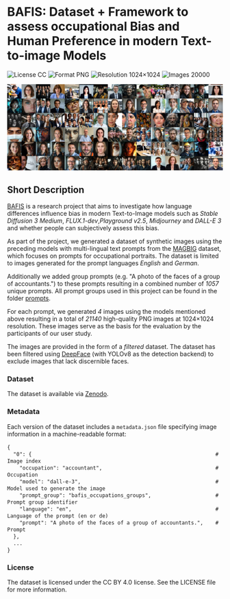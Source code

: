 # BAFIS: Dataset + Framework to assess occupational Bias and Human Preference in modern Text-to-image Models

![License CC](https://img.shields.io/badge/license-CC-green.svg?style=plastic)
![Format PNG](https://img.shields.io/badge/format-PNG-green.svg?style=plastic)
![Resolution 1024×1024](https://img.shields.io/badge/resolution-1024×1024-green.svg?style=plastic)
![Images 20000](https://img.shields.io/badge/images-20,000-green.svg?style=plastic)

![BAFIS overview image](/baifs_banner.jpg)

## Short Description

[BAFIS](http://bafis.cs.hs-rm.de/) is a research project that aims to investigate how language differences influence bias in modern Text-to-Image models such as _Stable Diffusion 3 Medium_, _FLUX.1-dev_,_Playground v2.5_, _Midjourney_ and _DALL-E 3_ and whether people can subjectively assess this bias.

As part of the project, we generated a dataset of synthetic images using the preceding models with multi-lingual text prompts from the [MAGBIG](https://huggingface.co/datasets/felfri/MAGBIG) dataset, which focuses on prompts for occupational portraits. The dataset is limited to images generated for the prompt languages _English_ and _German_.

Additionally we added group prompts (e.g. "A photo of the faces of a group of accountants.") to these prompts resulting in a combined number of *1057* unique prompts. All prompt groups used in this project can be found in the folder [prompts](/prompts/).

For each prompt, we generated _4_ images using the models mentioned above resulting in a total of *21140* high-quality PNG images at 1024×1024 resolution. These images serve as the basis for the evaluation by the participants of our user study.

The images are provided in the form of a _filtered_ dataset. The dataset has been filtered using [DeepFace](https://github.com/serengil/deepface) (with YOLOv8 as the detection backend) to exclude images that lack discernible faces.

### Dataset

The dataset is available via [Zenodo](https://zenodo.org/records/14025071).

### Metadata

Each version of the dataset includes a `metadata.json` file specifying image information in a machine-readable format:

```
{
  "0": {                                                            # Image index
    "occupation": "accountant",                                     # Occupation
    "model": "dall-e-3",                                            # Model used to generate the image
    "prompt_group": "bafis_occupations_groups",                     # Prompt group identifier
    "language": "en",                                               # Language of the prompt (en or de)
    "prompt": "A photo of the faces of a group of accountants.",    # Prompt
  },
  ...
}
```

### License

The dataset is licensed under the CC BY 4.0 license. See the LICENSE file for more information.
